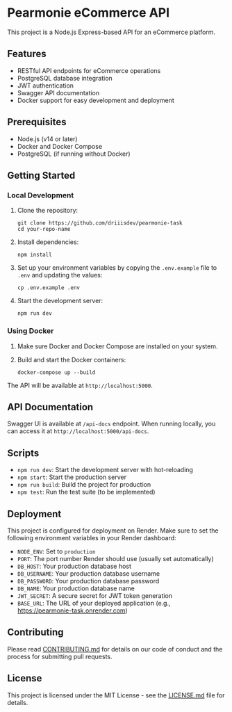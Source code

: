 #  Pearmonie eCommerce API

This project is a Node.js Express-based API for an eCommerce platform.

## Features

- RESTful API endpoints for eCommerce operations
- PostgreSQL database integration
- JWT authentication
- Swagger API documentation
- Docker support for easy development and deployment

## Prerequisites

- Node.js (v14 or later)
- Docker and Docker Compose
- PostgreSQL (if running without Docker)

## Getting Started

### Local Development

1. Clone the repository:
   ```
   git clone https://github.com/driiisdev/pearmonie-task
   cd your-repo-name
   ```

2. Install dependencies:
   ```
   npm install
   ```

3. Set up your environment variables by copying the `.env.example` file to `.env` and updating the values:
   ```
   cp .env.example .env
   ```

4. Start the development server:
   ```
   npm run dev
   ```

### Using Docker

1. Make sure Docker and Docker Compose are installed on your system.

2. Build and start the Docker containers:
   ```
   docker-compose up --build
   ```

The API will be available at `http://localhost:5000`.

## API Documentation

Swagger UI is available at `/api-docs` endpoint. When running locally, you can access it at `http://localhost:5000/api-docs`.

## Scripts

- `npm run dev`: Start the development server with hot-reloading
- `npm start`: Start the production server
- `npm run build`: Build the project for production
- `npm test`: Run the test suite (to be implemented)

## Deployment

This project is configured for deployment on Render. Make sure to set the following environment variables in your Render dashboard:

- `NODE_ENV`: Set to `production`
- `PORT`: The port number Render should use (usually set automatically)
- `DB_HOST`: Your production database host
- `DB_USERNAME`: Your production database username
- `DB_PASSWORD`: Your production database password
- `DB_NAME`: Your production database name
- `JWT_SECRET`: A secure secret for JWT token generation
- `BASE_URL`: The URL of your deployed application (e.g., https://pearmonie-task.onrender.com)

## Contributing

Please read [CONTRIBUTING.md](CONTRIBUTING.md) for details on our code of conduct and the process for submitting pull requests.

## License

This project is licensed under the MIT License - see the [LICENSE.md](LICENSE.md) file for details.